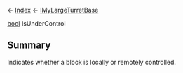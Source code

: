 ← [Index](Api-Index) ← [IMyLargeTurretBase](Sandbox.ModAPI.Ingame.IMyLargeTurretBase)

[bool](System.Boolean) IsUnderControl

## Summary

Indicates whether a block is locally or remotely controlled.


